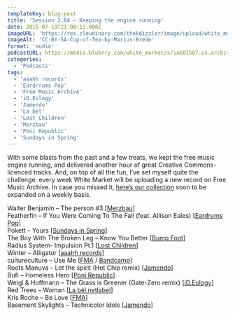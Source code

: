 ```yaml
---
templateKey: blog-post
title: 'Session 2.04 – Keeping the engine running'
date: 2015-07-19T21:00:13.000Z
imageURL: 'https://res.cloudinary.com/thekdizzler/image/upload/white_market/2015/08/CC-BY-SA-Cup-of-Tea-by-Marius-Brede.jpg'
imageAlt: 'CC-BY-SA-Cup-of-Tea-by-Marius-Brede'
format: 'audio'
podcastURL: https://media.blubrry.com/white_market/s/ia601507.us.archive.org/20/items/WhiteMarket20150719Session204/WhiteMarket-20150719-Session204.mp3
categories:
  - 'Podcasts'
tags:
  - 'aaahh records'
  - 'Eardrrums Pop'
  - 'Free Music Archive'
  - 'iD.Eology'
  - 'Jamendo'
  - 'La bèl'
  - 'Lost Children'
  - 'Merzbau'
  - 'Poni Republic'
  - 'Sundays in Spring'
---
```


With some blasts from the past and a few treats, we kept the free music engine running, and delivered another hour of great Creative Commons-licenced tracks. And, on top of all the fun, I’ve set myself quite the challenge: every week White Market will be uploading a new record on Free Music Archive. In case you missed it, [here’s our collection](https://freemusicarchive.org/curator/programamarcabranca/) soon to be expanded on a weekly basis.

Walter Benjamin – The person #3 \[[Merzbau](http://www.merzbau-label.org/cd0005_pt.htm)\]  
Featherfin – If You Were Coming To The Fall (feat. Allison Eales) \[[Eardrums Pop](http://www.eardrumspop.com/2015/02/24/epop038-featherfin/)\]  
Pokett – Yours \[[Sundays in Spring](https://archive.org/details/sis09)\]  
The Boy With The Broken Leg – Know You Better \[[Bump Foot](http://www.bumpfoot.net/foot065.html)\]  
Radius System- Impulsion Pt.1 \[[Lost Children](https://archive.org/details/LostChildren046)\]  
Winter – Alligator \[[aaahh records](http://www.aaahh-records.net/2014/03/27/winter-alligator/)\]  
cultureculture – Use Me \[[FMA](http://freemusicarchive.org/music/cultureculture/cultureculture_EP_2014/) / [Bandcamp](http://cultureculture.bandcamp.com/album/cultureculture-ep-2014/)\]  
Roots Manuva – Let the spirit (Hot Chip remix) \[[Jamendo](https://www.jamendo.com/en/list/a34398/roots-manuva-hot-chip)\]  
Bufi – Homeless Hero \[[Poni Republic](http://ponirepublic.blogspot.co.uk/2008/04/bufi-homeless-hero-ep.html)\]  
Weigl & Hoffmann – The Grass is Greener (Gate-Zero remix) \[[iD.Eology](https://archive.org/details/WeiglHoffmann-Elevate)\]  
Red Trees – Woman \[[La bèl netlabel](http://www.labelnetlabel.com/releases/lbn030-various-artists-la-bel-pop-fifth-anniversary-compilation)\]  
Kris Roche – Be Love \[[FMA](https://freemusicarchive.org/music/Kris_Roche/Be_Love/)\]  
Basement Skylights – Technicolor Idols \[[Jamendo](https://www.jamendo.com/pt/list/p500104828/fail-better-the-remixes)\]
